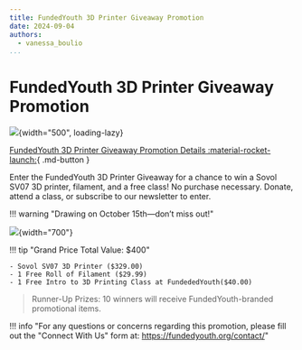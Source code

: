 ```yaml
---
title: FundedYouth 3D Printer Giveaway Promotion
date: 2024-09-04
authors:
  - vanessa_boulio
...
```


# FundedYouth 3D Printer Giveaway Promotion

![](https://fundedyouth.org/wp-content/uploads/2024/09/promo.jpg){width="500", loading-lazy}

[FundedYouth 3D Printer Giveaway Promotion Details :material-rocket-launch:](https://givebutter.com/fundedyouth3dprinterpromo){ .md-button }

Enter the FundedYouth 3D Printer Giveaway for a chance to win a Sovol SV07 3D printer, filament, and a free class! No purchase necessary. Donate, attend a class, or subscribe to our newsletter to enter.

!!! warning "Drawing on October 15th—don’t miss out!"

![](https://fundedyouth.org/wp-content/uploads/2024/09/Giveaway-Whats-Included-1024x576.png){width="700"}

!!! tip "Grand Price Total Value: $400"

    - Sovol SV07 3D Printer ($329.00)
    - 1 Free Roll of Filament ($29.99)
    - 1 Free Intro to 3D Printing Class at FundededYouth($40.00)

> Runner-Up Prizes: 10 winners will receive FundedYouth-branded promotional items.

!!! info "For any questions or concerns regarding this promotion, please fill out the "Connect With Us" form at: https://fundedyouth.org/contact/"